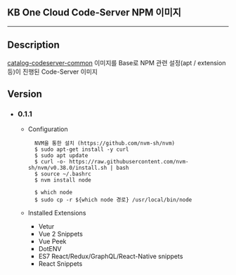 ## KB One Cloud Code-Server NPM 이미지
---

## Description
[catalog-codeserver-common](https://hub.docker.com/repository/docker/hs2795/catalog-codeserver-common) 이미지를 Base로 NPM 관련 설정(apt / extension 등)이 진행된 Code-Server 이미지 

## Version
* ### 0.1.1
  * Configuration
    ```
      NVM을 통한 설치 (https://github.com/nvm-sh/nvm)
      $ sudo apt-get install -y curl
      $ sudo apt update
      $ curl -o- https://raw.githubusercontent.com/nvm-sh/nvm/v0.38.0/install.sh | bash
      $ source ~/.bashrc
      $ nvm install node

      $ which node
      $ sudo cp -r ${which node 경로} /usr/local/bin/node
    ```

  * Installed Extensions
    * Vetur
    * Vue 2 Snippets
    * Vue Peek
    * DotENV
    * ES7 React/Redux/GraphQL/React-Native snippets
    * React Snippets
